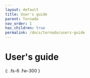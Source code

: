 ```yaml
---
layout: default
title: User's guide
parent: Tornado
nav_order: 1
has_children: true
permalink: /docs/tornado/users-guide
---
```


# User's guide

{: .fs-6 .fw-300 }